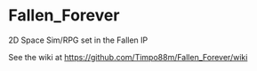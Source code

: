 # Fallen_Forever
2D Space Sim/RPG set in the Fallen IP

See the wiki at https://github.com/Timpo88m/Fallen_Forever/wiki
